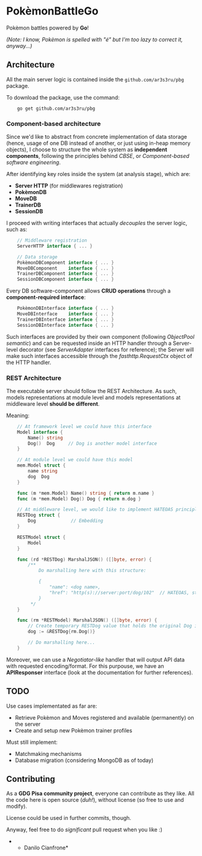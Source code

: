 # PokèmonBattleGo

Pokèmon battles powered by **Go**!

*(Note: I know, Pokèmon is spelled with "é" but I'm too lazy to correct it, anyway...)*

## Architecture

All the main server logic is contained inside the `github.com/ar3s3ru/pbg` package.

To download the package, use the command:

```
    go get github.com/ar3s3ru/pbg
```

### Component-based architecture

Since we'd like to abstract from concrete implementation of data storage (hence, usage of one DB instead of another, or just using in-heap memory
objects), I choose to structure the whole system as **independent components**, following the principles behind *CBSE*, 
or *Component-based software engineering*.

After identifying key roles inside the system (at analysis stage), which are:
* **Server HTTP** (for middlewares registration)
* **PokèmonDB**
* **MoveDB**
* **TrainerDB**
* **SessionDB**

I proceed with writing interfaces that actually *decouples* the server logic, such as:

```go
    // Middleware registration
    ServerHTTP interface { ... }

    // Data storage
    PokèmonDBComponent interface { ... }
    MoveDBComponent    interface { ... }
    TrainerDBComponent interface { ... }
    SessionDBComponent interface { ... }
```

Every DB software-component allows **CRUD operations** through a **component-required interface**:

```go
    PokèmonDBInterface interface { ... }
    MoveDBInterface    interface { ... }
    TrainerDBInterface interface { ... }
    SessionDBInterface interface { ... } 
```

Such interfaces are provided by their own component (following *ObjectPool semantic*) and can be requested inside an HTTP handler through
a Server-level decorator (see *ServerAdapter* interfaces for reference); the Server will make such interfaces accessible through the
*fasthttp.RequestCtx* object of the HTTP handler.

### REST Architecture

The executable server should follow the REST Architecture.
As such, models representations at module level and models representations at middleware level **should be different**.

Meaning:

```go
    // At framework level we could have this interface
    Model interface {
        Name() string
        Dog()  Dog     // Dog is another model interface
    }

    // At module level we could have this model
    mem.Model struct {
        name string
        dog  Dog
    }

    func (m *mem.Model) Name() string { return m.name }
    func (m *mem.Model) Dog() Dog { return m.dog }

    // At middleware level, we would like to implement HATEOAS principle from REST architecture, and thus...
    RESTDog struct {
        Dog             // Embedding
    } 

    RESTModel struct {
        Model
    }

    func (rd *RESTDog) MarshalJSON() ([]byte, error) {
        /**
            Do marshalling here with this structure:

            { 
                "name": <dog name>, 
                "href": "http(s)://server:port/dog/102"  // HATEOAS, state of this dog is available at that link
            }
         */
    }

    func (rm *RESTModel) MarshalJSON() ([]byte, error) {
        // Create temporary RESTDog value that holds the original Dog interface value
        dog := &RESTDog{rm.Dog()}

        // Do marshalling here...
    }
```

Moreover, we can use a *Negotiator-like* handler that will output API data with requested encoding/format.
For this purpouse, we have an **APIResponser** interface (look at the documentation for further references).

## TODO

Use cases implementated as far are:

* Retrieve Pokèmon and Moves registered and available (permanently) on the server
* Create and setup new Pokèmon trainer profiles

Must still implement:

* Matchmaking mechanisms
* Database migration (considering MongoDB as of today)

## Contributing

As a **GDG Pisa community project**, everyone can contribute as they like.
All the code here is open source (*duh!*), without license (so free to use and modify).

License could be used in further commits, though.

Anyway, feel free to do *significant* pull request when you like :)


* - Danilo Cianfrone*